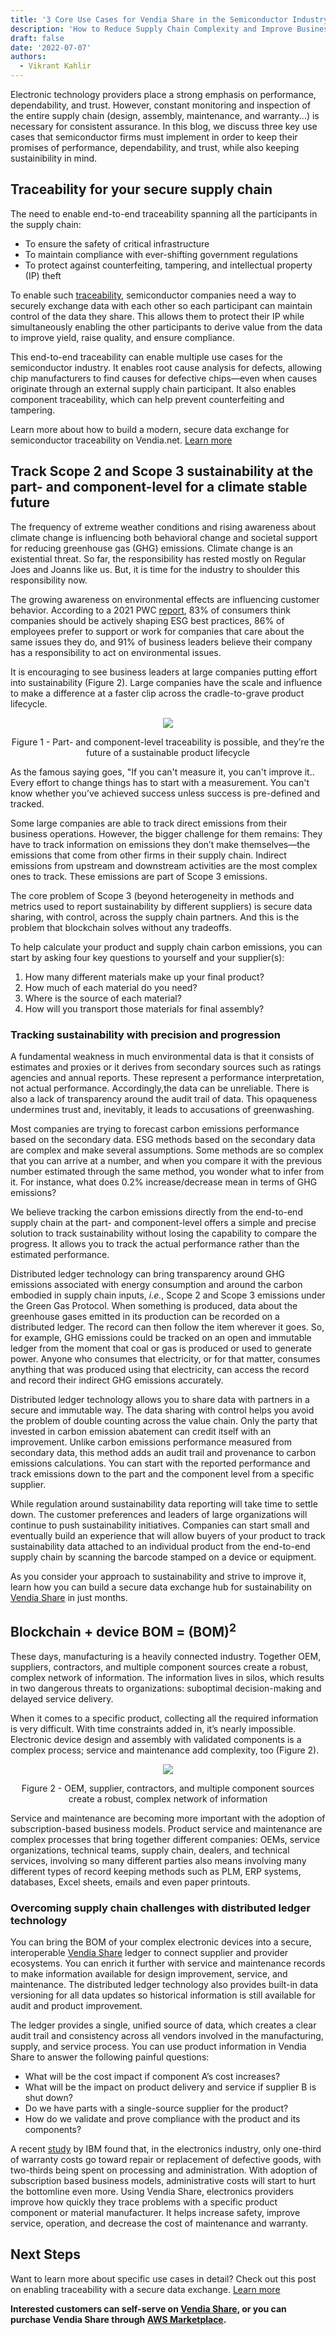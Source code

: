 ```yaml
---
title: '3 Core Use Cases for Vendia Share in the Semiconductor Industry'
description: 'How to Reduce Supply Chain Complexity and Improve Business Outcomes with Distributed Ledger Technology (and without Sacrificing a Climate Stable Future)'
draft: false
date: '2022-07-07'
authors:
  - Vikrant Kahlir
---
```


Electronic technology providers place a strong emphasis on performance, dependability, and trust. However, constant monitoring and inspection of the entire supply chain (design, assembly, maintenance, and warranty...) is necessary for consistent assurance. In this blog, we discuss three key use cases that semiconductor firms must implement in order to keep their promises of performance, dependability, and trust, while also keeping sustainibility in mind.

## Traceability for your secure supply chain

The need to enable end-to-end traceability spanning all the participants in the supply chain:



* To ensure the safety of critical infrastructure
* To maintain compliance with ever-shifting government regulations
* To protect against counterfeiting, tampering, and intellectual property (IP) theft

To enable such [traceability](https://www.vendia.net/blog/build-a-modern-secure-data-exchange-for-semiconductor-traceability-with-vendia), semiconductor companies need a way to securely exchange data with each other so each participant can maintain control of the data they share. This allows them to protect their IP while simultaneously enabling the other participants to derive value from the data to improve yield, raise quality, and ensure compliance.

This end-to-end traceability can enable multiple use cases for the semiconductor industry. It enables root cause analysis for defects, allowing chip manufacturers to find causes for defective chips—even when causes originate through an external supply chain participant. It also enables component traceability, which can help prevent counterfeiting and tampering.

Learn more about how to build a modern, secure data exchange for semiconductor traceability on Vendia.net. [Learn more](https://www.vendia.net/blog/build-a-modern-secure-data-exchange-for-semiconductor-traceability-with-vendia)

## Track Scope 2 and Scope 3 sustainability at the part- and component-level for a climate stable future 

The frequency of extreme weather conditions and rising awareness about climate change is influencing both behavioral change and societal support for reducing greenhouse gas (GHG) emissions. Climate change is an existential threat. So far, the responsibility has rested mostly on Regular Joes and Joanns like us. But, it is time for the industry to shoulder this responsibility now. 

The growing awareness on environmental effects are influencing customer behavior. According to a 2021 PWC [report](https://www.pwc.com/us/en/services/consulting/library/consumer-intelligence-series/consumer-and-employee-esg-expectations.html), 83% of consumers think companies should be actively shaping ESG best practices, 86% of employees prefer to support or work for companies that care about the same issues they do, and 91% of business leaders believe their company has a responsibility to act on environmental issues. 

It is encouraging to see business leaders at large companies putting effort into sustainability (Figure 2). Large companies have the scale and influence to make a difference at a faster clip across the cradle-to-grave product lifecycle.

 <p align="center">
  <img src="https://d24nhiikxn5jns.cloudfront.net/optimized/user-images.githubusercontent.com..96793170..177881069-f1075f2b-03df-4600-a080-48fb313a833a.png" />
</p>
<p align="center">Figure 1 - Part- and component-level traceability is possible, and they’re the future of a sustainable product lifecycle</p>


As the famous saying goes, "If you can't measure it, you can't improve it.. Every effort to change things has to start with a measurement. You can't know whether you’ve achieved success unless success is pre-defined and tracked. 

Some large companies are able to track direct emissions from their business operations. However, the bigger challenge for them remains: They have to track information on emissions they don’t make themselves—the emissions that come from other firms in their supply chain. Indirect emissions from upstream and downstream activities are the most complex ones to track. These emissions are part of Scope 3 emissions.  

The core problem of Scope 3 (beyond heterogeneity in methods and metrics used to report sustainability by different suppliers) is secure data sharing, with control, across the supply chain partners. And this is the problem that blockchain solves without any tradeoffs.

To help calculate your product and supply chain carbon emissions, you can start by asking four key questions to yourself and your supplier(s):



1. How many different materials make up your final product?
2. How much of each material do you need?
3. Where is the source of each material?
4. How will you transport those materials for final assembly?


### Tracking sustainability with precision and progression

A fundamental weakness in much environmental data is that it consists of estimates and proxies or it derives from secondary sources such as ratings agencies and annual reports. These represent a performance interpretation, not actual performance. Accordingly,the data can be unreliable. There is also a lack of transparency around the audit trail of data. This opaqueness undermines trust and, inevitably, it leads to accusations of greenwashing.

Most companies are trying to forecast carbon emissions performance based on the secondary data. ESG methods based on the secondary data are complex and make several assumptions.  Some methods are so complex that you can arrive at a number, and when you compare it with the previous number estimated through the same method, you wonder what to infer from it. For instance, what does 0.2% increase/decrease mean in terms of GHG emissions?

We believe tracking the carbon emissions directly from the end-to-end supply chain at the part- and component-level offers a simple and precise solution to track sustainability without losing the capability to compare the progress. It allows you to track the actual performance rather than the estimated performance. 

Distributed ledger technology can bring transparency around GHG emissions associated with energy consumption and around the carbon embodied in supply chain inputs, _i.e._, Scope 2 and Scope 3 emissions under the Green Gas Protocol. When something is produced, data about the greenhouse gases emitted in its production can be recorded on a distributed ledger. The record can then follow the item wherever it goes. So, for example, GHG emissions could be tracked on an open and immutable ledger from the moment that coal or gas is produced or used to generate power. Anyone who consumes that electricity, or for that matter, consumes anything that was produced using that electricity, can access the record and record their indirect GHG emissions accurately.

Distributed ledger technology allows you to share data with partners in a secure and immutable way. The data sharing with control helps you avoid the problem of double counting across the value chain. Only the party that invested in carbon emission abatement can credit itself with an improvement. Unlike carbon emissions performance measured from secondary data, this method adds an audit trail and provenance to carbon emissions calculations. You can start with the reported performance and track emissions down to the part and the component level from a specific supplier. 

While regulation around sustainability data reporting will take time to settle down. The customer preferences and leaders of large organizations will continue to push sustainability initiatives. Companies can start small and eventually build an experience that will allow buyers of your product to track sustainability data attached to an individual product from the end-to-end supply chain by scanning the barcode stamped on a device or equipment. 

As you consider your approach to sustainability and strive to improve it, learn how you can build a secure data exchange hub for sustainability on [Vendia Share](https://www.vendia.net/) in just months. 


## Blockchain + device BOM = (BOM)<sup>2</sup>

These days, manufacturing is a heavily connected industry. Together OEM, suppliers, contractors, and multiple component sources create a robust, complex network of information. The information lives in silos, which results in two dangerous threats to organizations: suboptimal decision-making and delayed service delivery. 

When it comes to a specific product, collecting all the required information is very difficult. With time constraints added in, it’s nearly impossible. Electronic device design and assembly with validated components is a complex process; service and maintenance add complexity, too (Figure 2).

 <p align="center">
  <img src="https://d24nhiikxn5jns.cloudfront.net/optimized/user-images.githubusercontent.com..96793170..177883244-ba7d32b3-a7df-46a6-9752-b23c37e2a87b.png" />
</p>
<p align="center">Figure 2 - OEM, supplier, contractors, and multiple component sources create a robust, complex network of information</p>


Service and maintenance are becoming more important with the adoption of subscription-based business models. Product service and maintenance are complex processes that bring together different companies: OEMs, service organizations, technical teams, supply chain, dealers, and technical services, involving so many different parties also means involving many different types of record keeping methods such as PLM, ERP systems, databases, Excel sheets, emails and even paper printouts.


### Overcoming supply chain challenges with distributed ledger technology

You can bring the BOM of your complex electronic devices into a secure, interoperable [Vendia Share](https://www.vendia.net/) ledger to connect supplier and provider ecosystems. You can enrich it further with service and maintenance records to make information available for design improvement, service, and maintenance. The distributed ledger technology also provides built-in data versioning for all data updates so historical information is still available for audit and product improvement. 

The ledger provides a single, unified source of data, which creates a clear audit trail and consistency across all vendors involved in the manufacturing, supply, and service process. You can use product information in Vendia Share to answer the following painful questions:


* What will be the cost impact if component A’s cost increases? 
* What will be the impact on product delivery and service if supplier B is shut down?
* Do we have parts with a single-source supplier for the product? 
* How do we validate and prove compliance with the product and its components? 

A recent [study](https://www.ibm.com/downloads/cas/D6QBER28) by IBM found that, in the electronics industry, only one-third of warranty costs go toward repair or replacement of defective goods, with two-thirds being spent on processing and administration. With adoption of subscription based business models, administrative costs will start to hurt the bottomline even more. Using Vendia Share, electronics providers improve how quickly they trace problems with a specific product component or material manufacturer. It helps increase safety, improve service, operation, and decrease the cost of maintenance and warranty. 


## Next Steps

Want to learn more about specific use cases in detail? Check out this post on enabling traceability with a secure data exchange. [Learn more](https://www.vendia.net/blog/build-a-modern-secure-data-exchange-for-semiconductor-traceability-with-vendia)


**Interested customers can self-serve on [Vendia Share](https://www.vendia.net/poc), or you can purchase Vendia Share through [AWS Marketplace](https://aws.amazon.com/marketplace/pp/prodview-6rjbm2je2n6ki).**
